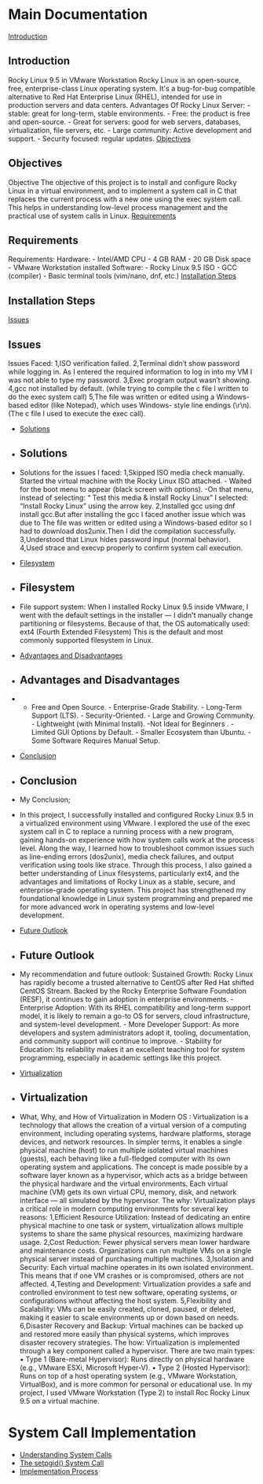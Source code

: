 # Main Documentation

 [Introduction](#introduction)
 ## Introduction
Rocky Linux 9.5 in VMware Workstation 
Rocky Linux is an open-source, free, enterprise-class Linux operating system. It's a bug-for-bug 
compatible alternative to Red Hat Enterprise Linux (RHEL), intended for use in production servers and 
data centers. 
Advantages Of Rocky Linux Server: - stable: great for long-term, stable environments. - Free: the product is free and open-source. - Great for servers: good for web servers, databases, virtualization, file servers, etc. - Large community: Active development and support. - Security focused: regular updates.
 [Objectives](#objectives)
 ## Objectives
Objective 
The objective of this project is to install and configure Rocky Linux in a virtual environment, and to 
implement a system call in C that replaces the current process with a new one using the exec system 
call. This helps in understanding low-level process management and the practical use of system calls in 
Linux. 
 [Requirements](#requirements)
 ## Requirements
 Requirements: 
Hardware: - Intel/AMD CPU - 4 GB RAM - 20 GB Disk space - VMware Workstation installed 
Software: - Rocky Linux 9.5 ISO - GCC (compiler) - Basic terminal tools (vim/nano, dnf, etc.) 
[Installation Steps](#installation-steps)
 ## Installation Steps
[Issues](#issues)
  ## Issues
 Issues Faced: 
1,ISO verification failed. 
2,Terminal didn’t show password while logging in. 
As I entered the required information to log in into my VM I was not able to type my password. 
3,Exec program output wasn’t showing. 
4,gcc not installed by default. (while trying to compile the c file I written to do the exec system call)
5,The file was written or edited using a Windows-based editor (like Notepad), which uses Windows- 
style line endings (\r\n). (The c file I used to execute the exec call).
- [Solutions](#solutions)
- ## Solutions
- Solutions for the issues I faced: 
1,Skipped ISO media check manually. 
Started the virtual machine with the Rocky Linux ISO attached. - Waited for the boot menu to appear (black screen with options). -On that menu, instead of selecting: 
“ Test this media & install Rocky Linux” 
I selected: 
“Install Rocky Linux” 
using the arrow key. 
2,Installed gcc using dnf install gcc.But after installing the gcc I faced another issue which was due to The file was written or edited using a 
Windows-based editor so I had to download dos2unix.Then I did the compilation successfully. 
3,Understood that Linux hides password input (normal behavior). 
       4,Used strace and execvp properly to confirm system call execution. 

- [Filesystem](#filesystem)
- ## Filesystem
- File support system: 
When I installed Rocky Linux 9.5 inside VMware, I went with the default settings in the installer — I 
didn't manually change partitioning or filesystems. Because of that, the OS automatically used: 
ext4 (Fourth Extended Filesystem) 
This is the default and most commonly supported filesystem in Linux.
- [Advantages and Disadvantages](#advantages-and-disadvantages)
- ## Advantages and Disadvantages
- - Free and Open Source. - Enterprise-Grade Stability. - Long-Term Support (LTS). - Security-Oriented. - Large and Growing Community. - Lightweight (with Minimal Install). 
-Not Ideal for Beginners . - Limited GUI Options by Default. - Smaller Ecosystem than Ubuntu. - Some Software Requires Manual Setup. 
- [Conclusion](#conclusion)
- ## Conclusion
- My Conclusion;
- In this project, I successfully installed and configured Rocky Linux 9.5 in a virtualized environment 
using VMware. I explored the use of the exec system call in C to replace a running process with a 
new program, gaining hands-on experience with how system calls work at the process level. Along the 
way, I learned how to troubleshoot common issues such as line-ending errors (dos2unix), media 
check failures, and output verification using tools like strace. Through this process, I also gained a 
better understanding of Linux filesystems, particularly ext4, and the advantages and limitations of 
Rocky Linux as a stable, secure, and enterprise-grade operating system. This project has strengthened 
my foundational knowledge in Linux system programming and prepared me for more advanced work 
in operating systems and low-level development. 
- [Future Outlook](#future-outlook)
- ## Future Outlook
- My recommendation and future outlook: 
Sustained Growth: Rocky Linux has rapidly become a trusted alternative to CentOS after Red Hat 
shifted CentOS Stream. Backed by the Rocky Enterprise Software Foundation (RESF), it continues 
to gain adoption in enterprise environments. - Enterprise Adoption: With its RHEL compatibility and long-term support model, it is likely to 
remain a go-to OS for servers, cloud infrastructure, and system-level development. - More Developer Support: As more developers and system administrators adopt it, tooling, 
documentation, and community support will continue to improve. - Stability for Education: Its reliability makes it an excellent teaching tool for system programming, especially in academic settings like this project. 
- [Virtualization](#virtualization)
- ## Virtualization
- What, Why, and How of Virtualization in Modern OS : 
Virtualization is a technology that allows the creation of a virtual version of a computing environment, 
including operating systems, hardware platforms, storage devices, and network resources. In simpler 
terms, it enables a single physical machine (host) to run multiple isolated virtual machines (guests), 
each behaving like a full-fledged computer with its own operating system and applications. 
The concept is made possible by a software layer known as a hypervisor, which acts as a bridge 
between the physical hardware and the virtual environments. Each virtual machine (VM) gets its own 
virtual CPU, memory, disk, and network interface — all simulated by the hypervisor. 
The why: 
Virtualization plays a critical role in modern computing environments for several key reasons: 
1,Efficient Resource Utilization: Instead of dedicating an entire physical machine to one task or 
system, virtualization allows multiple systems to share the same physical resources, maximizing 
hardware usage. 
2,Cost Reduction: Fewer physical servers mean lower hardware and maintenance costs. Organizations 
can run multiple VMs on a single physical server instead of purchasing multiple machines. 
3,Isolation and Security: Each virtual machine operates in its own isolated environment. This means 
that if one VM crashes or is compromised, others are not affected. 
4,Testing and Development: Virtualization provides a safe and controlled environment to test new 
software, operating systems, or configurations without affecting the host system. 
5,Flexibility and Scalability: VMs can be easily created, cloned, paused, or deleted, making it easier 
to scale environments up or down based on needs. 
6,Disaster Recovery and Backup: Virtual machines can be backed up and restored more easily than 
physical systems, which improves disaster recovery strategies. 
The how: 
Virtualization is implemented through a key component called a hypervisor. There are two main types: 
• Type 1 (Bare-metal Hypervisor): Runs directly on physical hardware (e.g., VMware ESXi, 
Microsoft Hyper-V). 
• Type 2 (Hosted Hypervisor): Runs on top of a host operating system (e.g., VMware 
Workstation, VirtualBox), and is more common for personal or educational use. 
In my project, I used VMware Workstation (Type 2) to install Roc Rocky Linux 9.5 on a virtual machine.

# System Call Implementation

- [Understanding System Calls](#understanding-system-calls)
- [The setpgid() System Call](#the-setpgid-system-call)
- [Implementation Process](#implementation-process)

